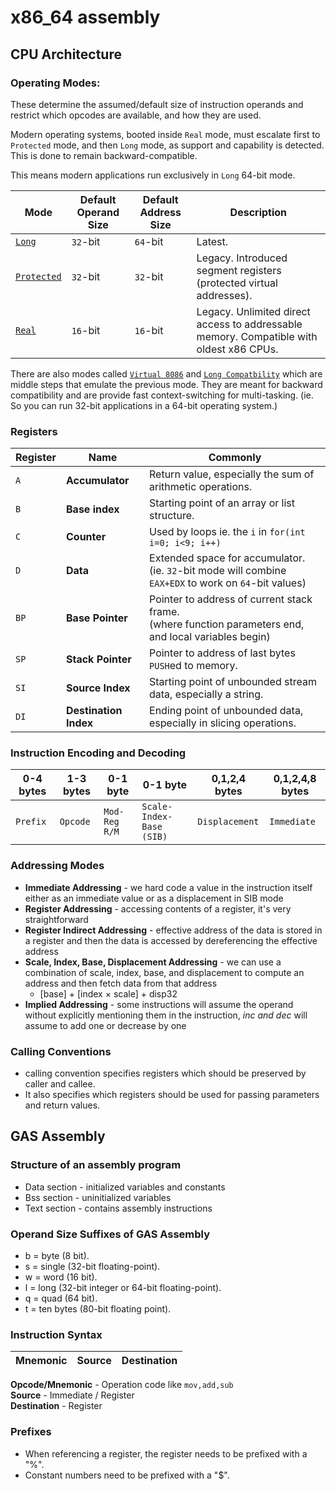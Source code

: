 # x86_64 assembly 


## CPU Architecture

### Operating Modes:

These determine the assumed/default size of instruction operands
and restrict which opcodes are available, and how they are used.

Modern operating systems, booted inside `Real` mode,
must escalate first to `Protected` mode, and then `Long` mode,
as support and capability is detected. This is done to remain backward-compatible.

This means modern applications run exclusively in `Long` 64-bit mode.

Mode|Default Operand Size|Default Address Size|Description
-|-|-|-
[`Long`](https://en.wikipedia.org/wiki/Long_mode) | `32`-bit | `64`-bit | Latest.
[`Protected`](https://en.wikipedia.org/wiki/Protected_mode) | `32`-bit | `32`-bit | Legacy. Introduced segment registers (protected virtual addresses).
[`Real`](https://en.wikipedia.org/wiki/Real_mode) | `16`-bit | `16`-bit | Legacy. Unlimited direct access to addressable memory. Compatible with oldest x86 CPUs.

There are also modes called [`Virtual 8086`](https://en.wikipedia.org/wiki/Virtual_8086_mode) and [`Long Compatbility`](https://en.wikipedia.org/wiki/IAMD64#Operating_modes) which are middle steps that emulate the previous mode. They are meant for backward compatibility and are provide fast context-switching for multi-tasking. (ie. So you can run 32-bit applications in a 64-bit operating system.)

### Registers
Register|Name|Commonly
-|-|-
`A`|**Accumulator**|Return value, especially the sum of arithmetic operations.
`B`|**Base index**|Starting point of an array or list structure.
`C`|**Counter**|Used by loops ie. the `i` in `for(int i=0; i<9; i++)`
`D`|**Data**|Extended space for accumulator.<br>(ie. `32`-bit mode will combine `EAX+EDX` to work on `64`-bit values)
`BP`|**Base Pointer**|Pointer to address of current stack frame.<br>(where function parameters end, and local variables begin)
`SP`|**Stack Pointer**|Pointer to address of last bytes `PUSH`ed to memory.
`SI`|**Source Index**|Starting point of unbounded stream data, especially a string.
`DI`|**Destination Index**|Ending point of unbounded data, especially in slicing operations.

### Instruction Encoding and Decoding
 0-4 bytes   | 1-3 bytes   | 0-1 byte      | 0-1 byte                 | 0,1,2,4 bytes     | 0,1,2,4,8 bytes |
-------------|-------------|---------------|--------------------------|-------------------|-----------------|
 `Prefix`    | `Opcode`    | `Mod-Reg R/M` | `Scale-Index-Base (SIB)` | `Displacement`    | `Immediate`     |

### Addressing Modes
* **Immediate Addressing** - we hard code a value in the instruction itself either as an immediate value or as a displacement in SIB mode
* **Register Addressing** - accessing contents of a register, it's very straightforward 
* **Register Indirect Addressing** - effective address of the data is stored in a register and then the data is accessed by dereferencing the effective address  
* **Scale, Index, Base, Displacement Addressing** - we can use a combination of scale, index, base, and displacement to compute an address and then fetch data from that address
  - [base] + [index × scale] + disp32
* **Implied Addressing** - some instructions will assume the operand without explicitly mentioning them in the instruction, _inc and dec_ will assume to add one or decrease by one

### Calling Conventions
* calling convention specifies registers which should be preserved by caller and callee.
* It also specifies which registers should be used for passing parameters and return values.

## GAS Assembly

### Structure of an assembly program
* Data section - initialized variables and constants
* Bss section -  uninitialized variables
* Text section - contains assembly instructions

### Operand Size Suffixes of GAS Assembly
* b = byte (8 bit).
* s = single (32-bit floating-point).
* w = word (16 bit).
* l = long (32-bit integer or 64-bit floating-point).
* q = quad (64 bit).
* t = ten bytes (80-bit floating point).

### Instruction Syntax

| Mnemonic  | Source | Destination |   
| ------------- | ------------- | ----------- |

**Opcode/Mnemonic** - Operation code like ```mov,add,sub```  
**Source** - Immediate / Register   
**Destination** - Register   


### Prefixes
* When referencing a register, the register needs to be prefixed with a "%".
* Constant numbers need to be prefixed with a "$".






